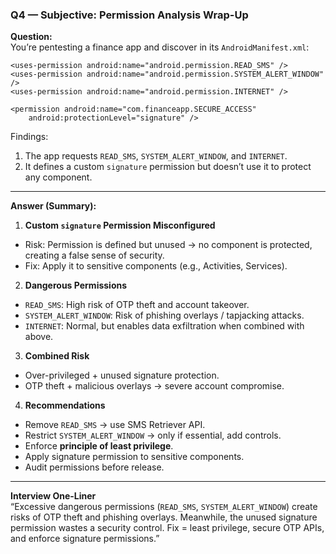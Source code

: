 ### Q4 — Subjective: Permission Analysis Wrap-Up

**Question:**  
You’re pentesting a finance app and discover in its `AndroidManifest.xml`:

    <uses-permission android:name="android.permission.READ_SMS" />
    <uses-permission android:name="android.permission.SYSTEM_ALERT_WINDOW" />
    <uses-permission android:name="android.permission.INTERNET" />

    <permission android:name="com.financeapp.SECURE_ACCESS"
        android:protectionLevel="signature" />

Findings:  
1. The app requests `READ_SMS`, `SYSTEM_ALERT_WINDOW`, and `INTERNET`.  
2. It defines a custom `signature` permission but doesn’t use it to protect any component.  

---

**Answer (Summary):**

1. **Custom `signature` Permission Misconfigured**  
- Risk: Permission is defined but unused → no component is protected, creating a false sense of security.  
- Fix: Apply it to sensitive components (e.g., Activities, Services).  

2. **Dangerous Permissions**  
- `READ_SMS`: High risk of OTP theft and account takeover.  
- `SYSTEM_ALERT_WINDOW`: Risk of phishing overlays / tapjacking attacks.  
- `INTERNET`: Normal, but enables data exfiltration when combined with above.  

3. **Combined Risk**  
- Over-privileged + unused signature protection.  
- OTP theft + malicious overlays → severe account compromise.  

4. **Recommendations**  
- Remove `READ_SMS` → use SMS Retriever API.  
- Restrict `SYSTEM_ALERT_WINDOW` → only if essential, add controls.  
- Enforce **principle of least privilege**.  
- Apply signature permission to sensitive components.  
- Audit permissions before release.  

---

**Interview One-Liner**  
“Excessive dangerous permissions (`READ_SMS`, `SYSTEM_ALERT_WINDOW`) create risks of OTP theft and phishing overlays. Meanwhile, the unused signature permission wastes a security control. Fix = least privilege, secure OTP APIs, and enforce signature permissions.”